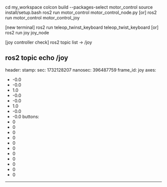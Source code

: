 cd my_workspace
colcon build --packages-select motor_control
source install/setup.bash 
ros2 run motor_control motor_control_node.py [or] ros2 run motor_control motor_control_joy 

[new terminal]
 ros2 run teleop_twinst_keyboard teleop_twist_keyboard [or] ros2 run joy joy_node 

[joy controller check]
ros2 topic list -> /joy

ros2 topic echo /joy
---
header:
  stamp:
    sec: 1732128207
   nanosec: 396487759
 frame_id: joy
axes:
- -0.0
- -0.0
- 1.0
- -0.0
- -0.0
- 1.0
- -0.0
- -0.0
buttons:
- 0
- 0
- 0
- 0
- 0
- 0
- 0
- 0
- 0
- 0
- 0
---
